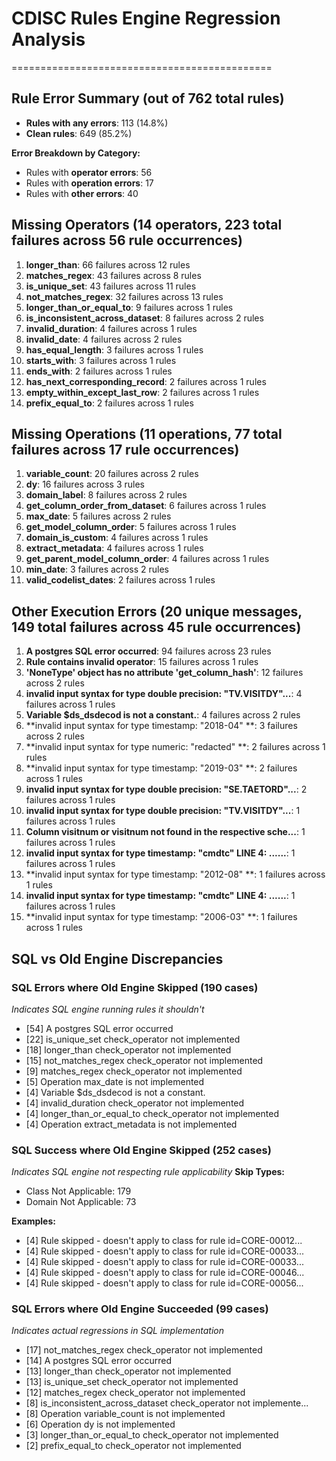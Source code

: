 # CDISC Rules Engine Regression Analysis
=============================================

## Rule Error Summary (out of 762 total rules)

- **Rules with any errors**: 113 (14.8%)
- **Clean rules**: 649 (85.2%)

**Error Breakdown by Category:**
- Rules with **operator errors**: 56
- Rules with **operation errors**: 17
- Rules with **other errors**: 40

## Missing Operators (14 operators, 223 total failures across 56 rule occurrences)

 1. **longer_than**: 66 failures across 12 rules
 2. **matches_regex**: 43 failures across 8 rules
 3. **is_unique_set**: 43 failures across 11 rules
 4. **not_matches_regex**: 32 failures across 13 rules
 5. **longer_than_or_equal_to**: 9 failures across 1 rules
 6. **is_inconsistent_across_dataset**: 8 failures across 2 rules
 7. **invalid_duration**: 4 failures across 1 rules
 8. **invalid_date**: 4 failures across 2 rules
 9. **has_equal_length**: 3 failures across 1 rules
10. **starts_with**: 3 failures across 1 rules
11. **ends_with**: 2 failures across 1 rules
12. **has_next_corresponding_record**: 2 failures across 1 rules
13. **empty_within_except_last_row**: 2 failures across 1 rules
14. **prefix_equal_to**: 2 failures across 1 rules

## Missing Operations (11 operations, 77 total failures across 17 rule occurrences)

 1. **variable_count**: 20 failures across 2 rules
 2. **dy**: 16 failures across 3 rules
 3. **domain_label**: 8 failures across 2 rules
 4. **get_column_order_from_dataset**: 6 failures across 1 rules
 5. **max_date**: 5 failures across 2 rules
 6. **get_model_column_order**: 5 failures across 1 rules
 7. **domain_is_custom**: 4 failures across 1 rules
 8. **extract_metadata**: 4 failures across 1 rules
 9. **get_parent_model_column_order**: 4 failures across 1 rules
10. **min_date**: 3 failures across 2 rules
11. **valid_codelist_dates**: 2 failures across 1 rules
## Other Execution Errors (20 unique messages, 149 total failures across 45 rule occurrences)

 1. **A postgres SQL error occurred**: 94 failures across 23 rules
 2. **Rule contains invalid operator**: 15 failures across 1 rules
 3. **'NoneType' object has no attribute 'get_column_hash'**: 12 failures across 2 rules
 4. **invalid input syntax for type double precision: "TV.VISITDY"...**: 4 failures across 1 rules
 5. **Variable $ds_dsdecod is not a constant.**: 4 failures across 2 rules
 6. **invalid input syntax for type timestamp: "2018-04"
**: 3 failures across 2 rules
 7. **invalid input syntax for type numeric: "redacted"
**: 2 failures across 1 rules
 8. **invalid input syntax for type timestamp: "2019-03"
**: 2 failures across 1 rules
 9. **invalid input syntax for type double precision: "SE.TAETORD"...**: 2 failures across 1 rules
10. **invalid input syntax for type double precision: "TV.VISITDY"...**: 1 failures across 1 rules
11. **Column visitnum or visitnum not found in the respective sche...**: 1 failures across 1 rules
12. **invalid input syntax for type timestamp: "cmdtc"
LINE 4: ......**: 1 failures across 1 rules
13. **invalid input syntax for type timestamp: "2012-08"
**: 1 failures across 1 rules
14. **invalid input syntax for type timestamp: "cmdtc"
LINE 4: ......**: 1 failures across 1 rules
15. **invalid input syntax for type timestamp: "2006-03"
**: 1 failures across 1 rules

## SQL vs Old Engine Discrepancies

### SQL Errors where Old Engine Skipped (190 cases)
*Indicates SQL engine running rules it shouldn't*
- [54] A postgres SQL error occurred
- [22] is_unique_set check_operator not implemented
- [18] longer_than check_operator not implemented
- [15] not_matches_regex check_operator not implemented
- [9] matches_regex check_operator not implemented
- [5] Operation max_date is not implemented
- [4] Variable $ds_dsdecod is not a constant.
- [4] invalid_duration check_operator not implemented
- [4] longer_than_or_equal_to check_operator not implemented
- [4] Operation extract_metadata is not implemented

### SQL Success where Old Engine Skipped (252 cases)
*Indicates SQL engine not respecting rule applicability*
**Skip Types:**
- Class Not Applicable: 179
- Domain Not Applicable: 73

**Examples:**
- [4] Rule skipped - doesn't apply to class for rule id=CORE-00012...
- [4] Rule skipped - doesn't apply to class for rule id=CORE-00033...
- [4] Rule skipped - doesn't apply to class for rule id=CORE-00033...
- [4] Rule skipped - doesn't apply to class for rule id=CORE-00046...
- [4] Rule skipped - doesn't apply to class for rule id=CORE-00056...

### SQL Errors where Old Engine Succeeded (99 cases)
*Indicates actual regressions in SQL implementation*
- [17] not_matches_regex check_operator not implemented
- [14] A postgres SQL error occurred
- [13] longer_than check_operator not implemented
- [13] is_unique_set check_operator not implemented
- [12] matches_regex check_operator not implemented
- [8] is_inconsistent_across_dataset check_operator not implemente...
- [8] Operation variable_count is not implemented
- [6] Operation dy is not implemented
- [3] longer_than_or_equal_to check_operator not implemented
- [2] prefix_equal_to check_operator not implemented
